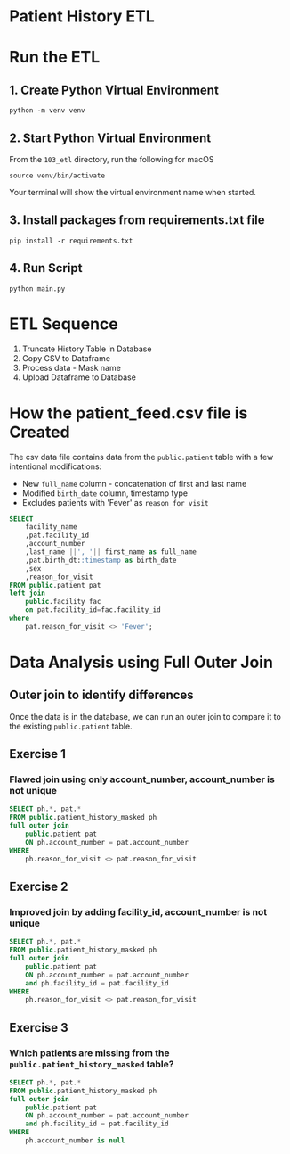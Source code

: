 # Patient History ETL

# Run the ETL

## 1. Create Python Virtual Environment

`python -m venv venv`

## 2. Start Python Virtual Environment

From the `103_etl` directory, run the following for macOS

`source venv/bin/activate`

Your terminal will show the virtual environment name when started.

## 3. Install packages from requirements.txt file

`pip install -r requirements.txt`

## 4. Run Script

`python main.py`


# ETL Sequence

1. Truncate History Table in Database
2. Copy CSV to Dataframe
3. Process data - Mask name
4. Upload Dataframe to Database

# How the patient_feed.csv file is Created

The csv data file contains data from the `public.patient` table with a few intentional modifications:

* New `full_name` column - concatenation of first and last name
* Modified `birth_date` column, timestamp type
* Excludes patients with 'Fever' as `reason_for_visit`

```sql
SELECT 
	facility_name
	,pat.facility_id
	,account_number
	,last_name ||', '|| first_name as full_name
	,pat.birth_dt::timestamp as birth_date
	,sex
	,reason_for_visit
FROM public.patient pat
left join 
	public.facility fac
	on pat.facility_id=fac.facility_id
where
	pat.reason_for_visit <> 'Fever';
```


# Data Analysis using Full Outer Join
## Outer join to identify differences

Once the data is in the database, we can run an outer join to compare it to the existing `public.patient` table.


## Exercise 1
### Flawed join using only account_number, account_number is not unique
```sql
SELECT ph.*, pat.*
FROM public.patient_history_masked ph
full outer join
	public.patient pat
	ON ph.account_number = pat.account_number
WHERE
	ph.reason_for_visit <> pat.reason_for_visit
```

## Exercise 2
### Improved join by adding facility_id, account_number is not unique
```sql
SELECT ph.*, pat.*
FROM public.patient_history_masked ph
full outer join
	public.patient pat
	ON ph.account_number = pat.account_number
	and ph.facility_id = pat.facility_id
WHERE
	ph.reason_for_visit <> pat.reason_for_visit
```

## Exercise 3
### Which patients are missing from the `public.patient_history_masked` table?
```sql
SELECT ph.*, pat.*
FROM public.patient_history_masked ph
full outer join
	public.patient pat
	ON ph.account_number = pat.account_number
	and ph.facility_id = pat.facility_id
WHERE
	ph.account_number is null
```
